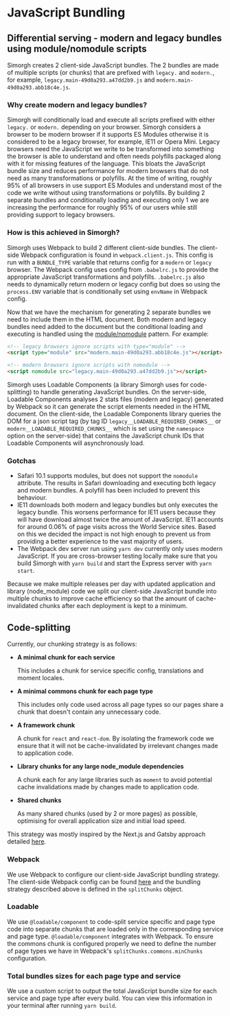 # JavaScript Bundling

## Differential serving - modern and legacy bundles using module/nomodule scripts

Simorgh creates 2 client-side JavaScript bundles. The 2 bundles are made of multiple scripts (or chunks) that are prefixed with `legacy.` and `modern.`, for example, `legacy.main-49d0a293.a47dd2b9.js` and `modern.main-49d0a293.abb18c4e.js`.

### Why create modern and legacy bundles?

Simorgh will conditionally load and execute all scripts prefixed with either `legacy.` or `modern.` depending on your browser. Simorgh considers a browser to be modern browser if it supports ES Modules otherwise it is considered to be a legacy browser, for example, IE11 or Opera Mini. Legacy browsers need the JavaScript we write to be transformed into something the browser is able to understand and often needs polyfills packaged along with it for missing features of the language. This bloats the JavaScript bundle size and reduces performance for modern browsers that do not need as many transformations or polyfills. At the time of writing, roughly 95% of all browsers in use support ES Modules and understand most of the code we write without using transformations or polyfills. By building 2 separate bundles and conditionally loading and executing only 1 we are increasing the performance for roughly 95% of our users while still providing support to legacy browsers.

### How is this achieved in Simorgh?

Simorgh uses Webpack to build 2 different client-side bundles. The client-side Webpack configuration is found in `webpack.client.js`. This config is run with a `BUNDLE_TYPE` variable that returns config for a `modern` or `legacy` browser. The Webpack config uses config from `.babelrc.js` to provide the appropriate JavaScript transformations and polyfills. `.babelrc.js` also needs to dynamically return modern or legacy config but does so using the `process.ENV` variable that is conditionally set using `envName` in Webpack config.

Now that we have the mechanism for generating 2 separate bundles we need to include them in the HTML document. Both modern and legacy bundles need added to the document but the conditional loading and executing is handled using the [module/nomodule](https://3perf.com/blog/polyfills/#modulenomodule) pattern. For example:

```html
<!-- legacy browsers ignore scripts with type="module" -->
<script type="module" src="modern.main-49d0a293.abb18c4e.js"></script>

<!-- modern browsers ignore scripts with nomodule -->
<script nomodule src="legacy.main-49d0a293.a47dd2b9.js"></script>
```

Simorgh uses Loadable Components (a library Simorgh uses for code-splitting) to handle generating JavaScript bundles. On the server-side, Loadable Components analyses 2 stats files (modern and legacy) generated by Webpack so it can generate the script elements needed in the HTML document. On the client-side, the Loadable Components library queries the DOM for a json script tag (by tag ID `legacy__LOADABLE_REQUIRED_CHUNKS__` or `modern__LOADABLE_REQUIRED_CHUNKS__` which is set using the `namespace` option on the server-side) that contains the JavaScript chunk IDs that Loadable Components will asynchronously load.

### Gotchas

- Safari 10.1 supports modules, but does not support the `nomodule` attribute. The results in Safari downloading and executing both legacy and modern bundles. A polyfill has been included to prevent this behaviour.
- IE11 downloads both modern and legacy bundles but only executes the legacy bundle. This worsens performance for IE11 users because they will have download almost twice the amount of JavaScript. IE11 accounts for around 0.06% of page visits across the World Service sites. Based on this we decided the impact is not high enough to prevent us from providing a better experience to the vast majority of users.
- The Webpack dev server run using `yarn dev` currently only uses modern JavaScript. If you are cross-browser testing locally make sure that you build Simorgh with `yarn build` and start the Express server with `yarn start`.

Because we make multiple releases per day with updated application and library (node_module) code we split our client-side JavaScript bundle into multiple chunks to improve cache efficiency so that the amount of cache-invalidated chunks after each deployment is kept to a minimum.

## Code-splitting

Currently, our chunking strategy is as follows:

- **A minimal chunk for each service**

  This includes a chunk for service specific config, translations and moment locales.

- **A minimal commons chunk for each page type**

  This includes only code used across all page types so our pages share a chunk that doesn't contain any unnecessary code.

- **A framework chunk**

  A chunk for `react` and `react-dom`. By isolating the framework code we ensure that it will not be cache-invalidated by irrelevant changes made to application code.

- **Library chunks for any large node_module dependencies**

  A chunk each for any large libraries such as `moment` to avoid potential cache invalidations made by changes made to application code.

- **Shared chunks**

  As many shared chunks (used by 2 or more pages) as possible, optimising for overall application size and initial load speed.

This strategy was mostly inspired by the Next.js and Gatsby approach detailed [here](https://web.dev/granular-chunking-nextjs/).

### Webpack

We use Webpack to configure our client-side JavaScript bundling strategy. The client-side Webpack config can be found [here](https://github.com/bbc/simorgh/blob/latest/webpack.config.client.js) and the bundling strategy described above is defined in the `splitChunks` object.

### Loadable

We use `@loadable/component` to code-split service specific and page type code into separate chunks that are loaded only in the corresponding service and page type. `@loadable/component` integrates with Webpack. To ensure the commons chunk is configured properly we need to define the number of page types we have in Webpack's `splitChunks.commons.minChunks` configuration.

### Total bundles sizes for each page type and service

We use a custom script to output the total JavaScript bundle size for each service and page type after every build. You can view this information in your terminal after running `yarn build`.
